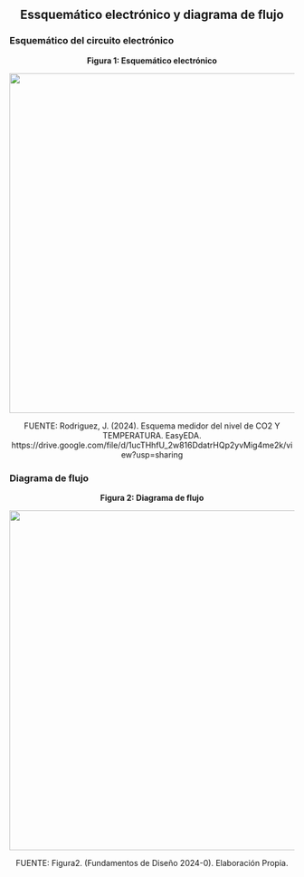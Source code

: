 ## <p align=center>Essquemático electrónico y diagrama de flujo</p>

### Esquemático del circuito electrónico

<p align="center"><strong>Figura 1: Esquemático electrónico</strong></p>

<p align="center"><img src="https://github.com/stephany-toribio/Repositorio-BioTech/blob/main/Imagenes/esq_circuito.jpeg" width="600" style="margin: auto;"></p>

<p align="center" class="note text-center note-white">FUENTE: Rodriguez, J. (2024). Esquema medidor del nivel de CO2 Y TEMPERATURA. EasyEDA.
 https://drive.google.com/file/d/1ucTHhfU_2w816DdatrHQp2yvMig4me2k/view?usp=sharing </p>

### Diagrama de flujo

<p align="center"><strong>Figura 2: Diagrama de flujo</strong></p>

<p align="center"><img src="https://github.com/stephany-toribio/Repositorio-BioTech/blob/main/Imagenes/Diagrama%20de%20flujo%20BioTech.drawio.png" width="600" style="margin: auto;"></p>

<p align="center" class="note text-center note-white">FUENTE: Figura2. (Fundamentos de Diseño 2024-0). Elaboración Propia.</p>
